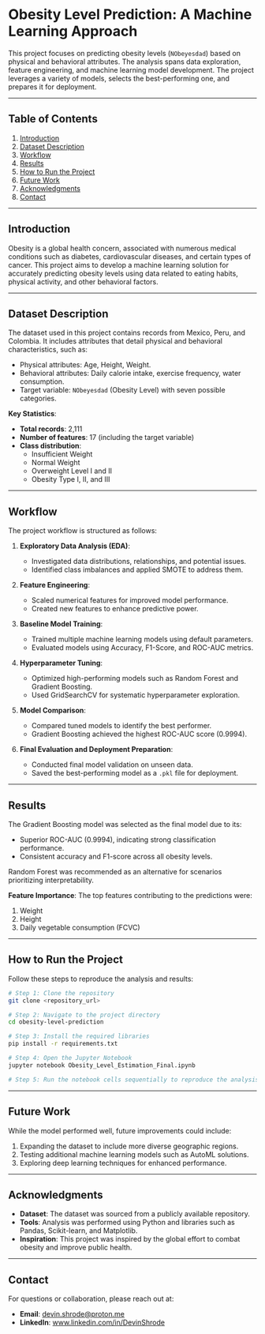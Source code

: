 # Obesity Level Prediction: A Machine Learning Approach

This project focuses on predicting obesity levels (`NObeyesdad`) based on physical and behavioral attributes. The analysis spans data exploration, feature engineering, and machine learning model development. The project leverages a variety of models, selects the best-performing one, and prepares it for deployment.

---

## Table of Contents
1. [Introduction](#introduction)
2. [Dataset Description](#dataset-description)
3. [Workflow](#workflow)
4. [Results](#results)
5. [How to Run the Project](#how-to-run-the-project)
6. [Future Work](#future-work)
7. [Acknowledgments](#acknowledgments)
8. [Contact](#contact)

---

## Introduction
Obesity is a global health concern, associated with numerous medical conditions such as diabetes, cardiovascular diseases, and certain types of cancer. This project aims to develop a machine learning solution for accurately predicting obesity levels using data related to eating habits, physical activity, and other behavioral factors.

---

## Dataset Description
The dataset used in this project contains records from Mexico, Peru, and Colombia. It includes attributes that detail physical and behavioral characteristics, such as:
- Physical attributes: Age, Height, Weight.
- Behavioral attributes: Daily calorie intake, exercise frequency, water consumption.
- Target variable: `NObeyesdad` (Obesity Level) with seven possible categories.

**Key Statistics**:
- **Total records**: 2,111
- **Number of features**: 17 (including the target variable)
- **Class distribution**:
  - Insufficient Weight
  - Normal Weight
  - Overweight Level I and II
  - Obesity Type I, II, and III

---

## Workflow
The project workflow is structured as follows:

1. **Exploratory Data Analysis (EDA)**:
   - Investigated data distributions, relationships, and potential issues.
   - Identified class imbalances and applied SMOTE to address them.

2. **Feature Engineering**:
   - Scaled numerical features for improved model performance.
   - Created new features to enhance predictive power.

3. **Baseline Model Training**:
   - Trained multiple machine learning models using default parameters.
   - Evaluated models using Accuracy, F1-Score, and ROC-AUC metrics.

4. **Hyperparameter Tuning**:
   - Optimized high-performing models such as Random Forest and Gradient Boosting.
   - Used GridSearchCV for systematic hyperparameter exploration.

5. **Model Comparison**:
   - Compared tuned models to identify the best performer.
   - Gradient Boosting achieved the highest ROC-AUC score (0.9994).

6. **Final Evaluation and Deployment Preparation**:
   - Conducted final model validation on unseen data.
   - Saved the best-performing model as a `.pkl` file for deployment.

---

## Results
The Gradient Boosting model was selected as the final model due to its:
- Superior ROC-AUC (0.9994), indicating strong classification performance.
- Consistent accuracy and F1-score across all obesity levels.

Random Forest was recommended as an alternative for scenarios prioritizing interpretability.

**Feature Importance**:
The top features contributing to the predictions were:
1. Weight
2. Height
3. Daily vegetable consumption (FCVC)

---

## How to Run the Project
Follow these steps to reproduce the analysis and results:

```bash
# Step 1: Clone the repository
git clone <repository_url>

# Step 2: Navigate to the project directory
cd obesity-level-prediction

# Step 3: Install the required libraries
pip install -r requirements.txt

# Step 4: Open the Jupyter Notebook
jupyter notebook Obesity_Level_Estimation_Final.ipynb

# Step 5: Run the notebook cells sequentially to reproduce the analysis and results

```

---

## Future Work
While the model performed well, future improvements could include:
1. Expanding the dataset to include more diverse geographic regions.
2. Testing additional machine learning models such as AutoML solutions.
3. Exploring deep learning techniques for enhanced performance.

---

## Acknowledgments
- **Dataset**: The dataset was sourced from a publicly available repository.
- **Tools**: Analysis was performed using Python and libraries such as Pandas, Scikit-learn, and Matplotlib.
- **Inspiration**: This project was inspired by the global effort to combat obesity and improve public health.

---

## Contact
For questions or collaboration, please reach out at:
- **Email**: devin.shrode@proton.me
- **LinkedIn**: www.linkedin.com/in/DevinShrode

